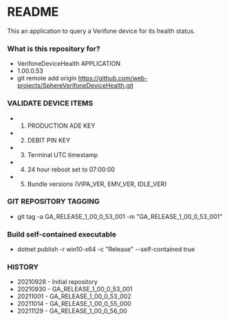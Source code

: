 # README #

This an application to query a Verifone device for its health status.

### What is this repository for? ###

* VerifoneDeviceHealth APPLICATION
* 1.00.0.53
* git remote add origin https://github.com/web-projects/SphereVerifoneDeviceHealth.git

### VALIDATE DEVICE ITEMS ###

* 1. PRODUCTION ADE KEY
* 2. DEBIT PIN KEY
* 3. Terminal UTC timestamp
* 4. 24 hour reboot set to 07:00:00
* 5. Bundle versions (VIPA_VER, EMV_VER, IDLE_VER)

### GIT REPOSITORY TAGGING ###

* git tag -a GA_RELEASE_1_00_0_53_001 -m "GA_RELEASE_1_00_0_53_001"

### Build self-contained executable ###
* dotnet publish -r win10-x64 -c "Release" --self-contained true

### HISTORY ###

* 20210928 - Initial repository
* 20210930 - GA_RELEASE_1_00_0_53_001
* 20211001 - GA_RELEASE_1_00_0_53_002
* 20211014 - GA_RELEASE_1_00_0_55_000
* 20211129 - GA_RELEASE_1_00_0_56_00
